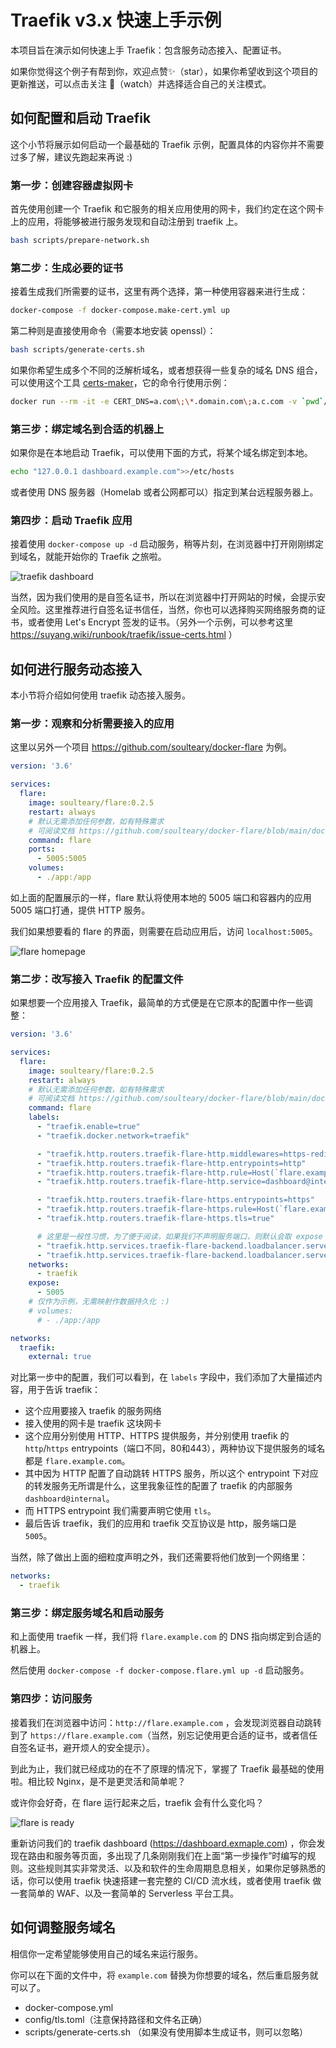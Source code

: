 # Traefik v3.x 快速上手示例

本项目旨在演示如何快速上手 Traefik：包含服务动态接入、配置证书。

如果你觉得这个例子有帮到你，欢迎点赞✨（star），如果你希望收到这个项目的更新推送，可以点击关注 👀（watch）并选择适合自己的关注模式。

## 如何配置和启动 Traefik

 这个小节将展示如何启动一个最基础的 Traefik 示例，配置具体的内容你并不需要过多了解，建议先跑起来再说 :)
### 第一步：创建容器虚拟网卡

首先使用创建一个 Traefik 和它服务的相关应用使用的网卡，我们约定在这个网卡上的应用，将能够被进行服务发现和自动注册到 traefik 上。

```bash
bash scripts/prepare-network.sh
```

### 第二步：生成必要的证书

接着生成我们所需要的证书，这里有两个选择，第一种使用容器来进行生成：

```bash
docker-compose -f docker-compose.make-cert.yml up
```

第二种则是直接使用命令（需要本地安装 openssl）：

```bash
bash scripts/generate-certs.sh
```

如果你希望生成多个不同的泛解析域名，或者想获得一些复杂的域名 DNS 组合，可以使用这个工具 [certs-maker](https://github.com/soulteary/certs-maker)，它的命令行使用示例：

```bash
docker run --rm -it -e CERT_DNS=a.com\;\*.domain.com\;a.c.com -v `pwd`/certs:/ssl soulteary/certs-maker
```

### 第三步：绑定域名到合适的机器上

如果你是在本地启动 Traefik，可以使用下面的方式，将某个域名绑定到本地。

```bash
echo "127.0.0.1 dashboard.example.com">>/etc/hosts
```

或者使用 DNS 服务器（Homelab 或者公网都可以）指定到某台远程服务器上。

### 第四步：启动 Traefik 应用

接着使用 `docker-compose up -d` 启动服务，稍等片刻，在浏览器中打开刚刚绑定到域名，就能开始你的 Traefik 之旅啦。

![traefik dashboard](./screenshots/traefik.png)

当然，因为我们使用的是自签名证书，所以在浏览器中打开网站的时候，会提示安全风险。这里推荐进行自签名证书信任，当然，你也可以选择购买网络服务商的证书，或者使用 Let's Encrypt 签发的证书。（另外一个示例，可以参考这里  https://suyang.wiki/runbook/traefik/issue-certs.html ）

## 如何进行服务动态接入

本小节将介绍如何使用 traefik 动态接入服务。

### 第一步：观察和分析需要接入的应用

这里以另外一个项目 https://github.com/soulteary/docker-flare 为例。

```yml
version: '3.6'

services:
  flare:
    image: soulteary/flare:0.2.5
    restart: always
    # 默认无需添加任何参数，如有特殊需求
    # 可阅读文档 https://github.com/soulteary/docker-flare/blob/main/docs/advanced-startup.md
    command: flare
    ports:
      - 5005:5005
    volumes:
      - ./app:/app
```
如上面的配置展示的一样，flare 默认将使用本地的 5005 端口和容器内的应用 5005 端口打通，提供 HTTP 服务。

我们如果想要看的 flare 的界面，则需要在启动应用后，访问 `localhost:5005`。

![flare homepage](./screenshots/traefik.png)

### 第二步：改写接入 Traefik 的配置文件

如果想要一个应用接入 Traefik，最简单的方式便是在它原本的配置中作一些调整：

```yml
version: '3.6'

services:
  flare:
    image: soulteary/flare:0.2.5
    restart: always
    # 默认无需添加任何参数，如有特殊需求
    # 可阅读文档 https://github.com/soulteary/docker-flare/blob/main/docs/advanced-startup.md
    command: flare
    labels:
      - "traefik.enable=true"
      - "traefik.docker.network=traefik"

      - "traefik.http.routers.traefik-flare-http.middlewares=https-redirect@file"
      - "traefik.http.routers.traefik-flare-http.entrypoints=http"
      - "traefik.http.routers.traefik-flare-http.rule=Host(`flare.example.com`)"
      - "traefik.http.routers.traefik-flare-http.service=dashboard@internal"

      - "traefik.http.routers.traefik-flare-https.entrypoints=https"
      - "traefik.http.routers.traefik-flare-https.rule=Host(`flare.example.com`) && PathPrefix(`/`)"
      - "traefik.http.routers.traefik-flare-https.tls=true"

      # 这里是一般性习惯，为了便于阅读，如果我们不声明服务端口，则默认会取 expose 的第一个端口，以及使用第一张网卡
      - "traefik.http.services.traefik-flare-backend.loadbalancer.server.scheme=http"
      - "traefik.http.services.traefik-flare-backend.loadbalancer.server.port=5005"
    networks:
      - traefik
    expose:
      - 5005
    # 仅作为示例，无需映射作数据持久化 :) 
    # volumes:
      # - ./app:/app

networks:
  traefik:
    external: true
```

对比第一步中的配置，我们可以看到，在 `labels` 字段中，我们添加了大量描述内容，用于告诉 traefik：

- 这个应用要接入 traefik 的服务网络
- 接入使用的网卡是 traefik 这块网卡
- 这个应用分别使用 HTTP、HTTPS 提供服务，并分别使用 traefik 的 `http`/`https` entrypoints（端口不同，80和443），两种协议下提供服务的域名都是 `flare.example.com`。
- 其中因为 HTTP 配置了自动跳转 HTTPS 服务，所以这个 entrypoint 下对应的转发服务无所谓是什么，这里我象征性的配置了 traefik 的内部服务 `dashboard@internal`。
- 而 HTTPS entrypoint 我们需要声明它使用 `tls`。
- 最后告诉 traefik，我们的应用和 traefik 交互协议是 http，服务端口是 `5005`。

当然，除了做出上面的细粒度声明之外，我们还需要将他们放到一个网络里：

```yaml
networks:
  - traefik
```
### 第三步：绑定服务域名和启动服务

和上面使用 traefik 一样，我们将 `flare.example.com` 的 DNS 指向绑定到合适的机器上。

然后使用 `docker-compose -f docker-compose.flare.yml up -d` 启动服务。

### 第四步：访问服务

接着我们在浏览器中访问：`http://flare.example.com` ，会发现浏览器自动跳转到了 `https://flare.example.com`（当然，别忘记使用更合适的证书，或者信任自签名证书，避开烦人的安全提示）。

到此为止，我们就已经成功的在不了原理的情况下，掌握了 Traefik 最基础的使用啦。相比较 Nginx，是不是更灵活和简单呢？

或许你会好奇，在 flare 运行起来之后，traefik 会有什么变化吗？

![flare is ready](./screenshots/flare-ready.png)

重新访问我们的 traefik dashboard (https://dashboard.exmaple.com) ，你会发现在路由和服务等页面，多出现了几条刚刚我们在上面“第一步操作”时编写的规则。这些规则其实非常灵活、以及和软件的生命周期息息相关，如果你足够熟悉的话，你可以使用 traefik 快速搭建一套完整的 CI/CD 流水线，或者使用 traefik 做一套简单的 WAF、以及一套简单的 Serverless 平台工具。

## 如何调整服务域名

相信你一定希望能够使用自己的域名来运行服务。

你可以在下面的文件中，将 `example.com` 替换为你想要的域名，然后重启服务就可以了。

- docker-compose.yml
- config/tls.toml（注意保持路径和文件名正确）
- scripts/generate-certs.sh （如果没有使用脚本生成证书，则可以忽略）